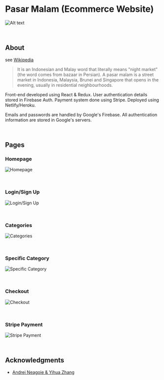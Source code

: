 # Pasar Malam (Ecommerce Website)

![Alt text](readme-resources/img/overview.png "App Overview")

&nbsp;
## About
see [Wikipedia](https://en.wikipedia.org/wiki/Pasar_malam)
> It is an Indonesian and Malay word that literally means "night market" (the word comes from bazaar in Persian). A pasar malam is a street market in Indonesia, Malaysia, Brunei and Singapore that opens in the evening, usually in residential neighbourhoods.

Front-end developed using React & Redux. User authentication details stored in Firebase Auth. Payment system done using Stripe. Deployed using Netlify/Heroku.

Emails and passwords are handled by Google's Firebase. All authentication information are stored in Google's servers.

<!-- &nbsp;
## To Dos
- ... -->

&nbsp;
## Pages
### Homepage
![Homepage](./readme-resources/img/1_homepage.png "Homepage")

&nbsp;
### Login/Sign Up
![Login/Sign Up](./readme-resources/img/2_login_page.png "Login/Sign Up")

&nbsp;
### Categories
![Categories](./readme-resources/img/3_categories_page.jpg "Categories")

&nbsp;
### Specific Category
![Specific Category](./readme-resources/img/4_category_page.png "Specific Category")

&nbsp;
### Checkout
![Checkout](./readme-resources/img/5_checkout_page.png "Checkout")

&nbsp;
### Stripe Payment
![Stripe Payment](./readme-resources/img/6_stripe_payment.png "Stripe Payment")

&nbsp;
## Acknowledgments
- [Andrei Neagoie & Yihua Zhang](https://www.udemy.com/complete-react-developer-zero-to-mastery/)